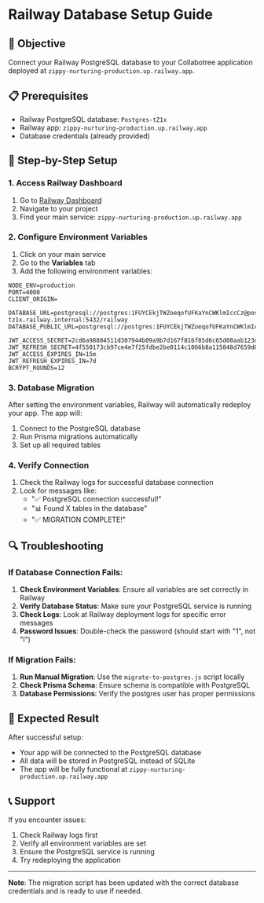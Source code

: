# Railway Database Setup Guide

## 🎯 Objective
Connect your Railway PostgreSQL database to your Collabotree application deployed at `zippy-nurturing-production.up.railway.app`.

## 📋 Prerequisites
- Railway PostgreSQL database: `Postgres-tZ1x`
- Railway app: `zippy-nurturing-production.up.railway.app`
- Database credentials (already provided)

## 🔧 Step-by-Step Setup

### 1. Access Railway Dashboard
1. Go to [Railway Dashboard](https://railway.app/dashboard)
2. Navigate to your project
3. Find your main service: `zippy-nurturing-production.up.railway.app`

### 2. Configure Environment Variables
1. Click on your main service
2. Go to the **Variables** tab
3. Add the following environment variables:

```
NODE_ENV=production
PORT=4000
CLIENT_ORIGIN=

DATABASE_URL=postgresql://postgres:1FUYCEkjTWZoeqofUFKaYnCWKlmIccCz@postgres-tz1x.railway.internal:5432/railway
DATABASE_PUBLIC_URL=postgresql://postgres:1FUYCEkjTWZoeqofUFKaYnCWKlmIccCz@trolley.proxy.rlwy.net:50892/railway

JWT_ACCESS_SECRET=2cd6a98804511d307944b09a9b7d167f816f85d6c65d08aab123d03a34317b4d
JWT_REFRESH_SECRET=4f550173cb97ce4e7f25fdbe2be0114c1066b8a115848d7659d82641ef9cee16
JWT_ACCESS_EXPIRES_IN=15m
JWT_REFRESH_EXPIRES_IN=7d
BCRYPT_ROUNDS=12
```

### 3. Database Migration
After setting the environment variables, Railway will automatically redeploy your app. The app will:
1. Connect to the PostgreSQL database
2. Run Prisma migrations automatically
3. Set up all required tables

### 4. Verify Connection
1. Check the Railway logs for successful database connection
2. Look for messages like:
   - "✅ PostgreSQL connection successful!"
   - "📊 Found X tables in the database"
   - "✅ MIGRATION COMPLETE!"

## 🔍 Troubleshooting

### If Database Connection Fails:
1. **Check Environment Variables**: Ensure all variables are set correctly in Railway
2. **Verify Database Status**: Make sure your PostgreSQL service is running
3. **Check Logs**: Look at Railway deployment logs for specific error messages
4. **Password Issues**: Double-check the password (should start with "1", not "l")

### If Migration Fails:
1. **Run Manual Migration**: Use the `migrate-to-postgres.js` script locally
2. **Check Prisma Schema**: Ensure schema is compatible with PostgreSQL
3. **Database Permissions**: Verify the postgres user has proper permissions

## 🚀 Expected Result
After successful setup:
- Your app will be connected to the PostgreSQL database
- All data will be stored in PostgreSQL instead of SQLite
- The app will be fully functional at `zippy-nurturing-production.up.railway.app`

## 📞 Support
If you encounter issues:
1. Check Railway logs first
2. Verify all environment variables are set
3. Ensure the PostgreSQL service is running
4. Try redeploying the application

---
**Note**: The migration script has been updated with the correct database credentials and is ready to use if needed.




